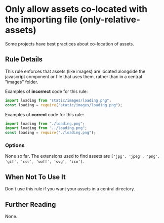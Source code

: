# Only allow assets co-located with the importing file (only-relative-assets)

Some projects have best practices about co-location of assets.

## Rule Details

This rule enforces that assets (like images) are located alongside the javascript component or file that uses them, rather than in a central "images" folder.

Examples of **incorrect** code for this rule:

```js
import loading from "static/images/loading.png";
const loading = require("static/images/loading.png");
```

Examples of **correct** code for this rule:

```js
import loading from "./loading.png";
import loading from "../loading.png";
const loading = require("./loading.png");
```

### Options

None so far. The extensions used to find assets are `['jpg', 'jpeg', 'png', 'gif', 'css', 'woff', 'svg', 'ico']`.

## When Not To Use It

Don't use this rule if you want your assets in a central directory.

## Further Reading

None.
